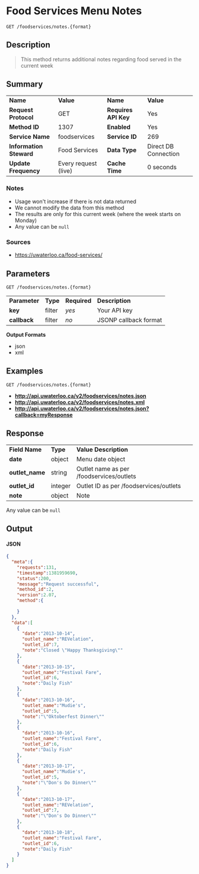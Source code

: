 # Food Services Menu Notes

```
GET /foodservices/notes.{format}
```

## Description

> This method returns additional notes regarding food served in the current week

## Summary

<table>
  <tr>
    <td><b>Name</b></td>
    <td><b>Value</b></td>
    <td><b><b>Name</b></b></td>
    <td><b>Value</b></td>
  </tr>
  <tr>
    <td><b>Request Protocol</b></td>
    <td>GET</td>
    <td><b>Requires API Key</b></td>
    <td>Yes</td>
  </tr>
  <tr>
    <td><b>Method ID</b></td>
    <td>1307</td>
    <td><b>Enabled</b></td>
    <td>Yes</td>
  </tr>
  <tr>
    <td><b>Service Name</b></td>
    <td>foodservices</td>
    <td><b>Service ID</b></td>
    <td>269</td>
  </tr>
  <tr>
    <td><b>Information Steward</b></td>
    <td>Food Services</td>
    <td><b>Data Type</b></td>
    <td>Direct DB Connection</td>
  </tr>
  <tr>
    <td><b>Update Frequency</b></td>
    <td>Every request (live)</td>
    <td><b>Cache Time</b></td>
    <td>0 seconds</td>
  </tr>
</table>


### Notes

- Usage won't increase if there is not data returned
- We cannot modify the data from this method
- The results are only for this current week (where the week starts on Monday)
- Any value can be `null`


### Sources

- https://uwaterloo.ca/food-services/


## Parameters

```
GET /foodservices/notes.{format}
```

<table>
  <tr>
    <td><b>Parameter</b></td>
    <td><b>Type</b></td>
    <td><b><b>Required</b></b></td>
    <td><b>Description</b></td>
  </tr>
  <tr>
    <td><b>key</b></td>
    <td>filter</td>
    <td><i>yes</i></td>
    <td>Your API key</td>
  </tr>
  <tr>
    <td><b>callback</b></td>
    <td>filter</td>
    <td><i>no</i></td>
    <td>JSONP callback format</td>
  </tr>
</table>

**Output Formats**

- json
- xml


## Examples

```
GET /foodservices/notes.{format}
```

- **http://api.uwaterloo.ca/v2/foodservices/notes.json**
- **http://api.uwaterloo.ca/v2/foodservices/notes.xml**
- **http://api.uwaterloo.ca/v2/foodservices/notes.json?callback=myResponse**


## Response

<table>
  <tr>
    <td><b>Field Name</b></td>
    <td><b>Type</b></td>
    <td><b>Value Description</b></td>
  </tr>
  <tr>
    <td><b>date</b></td>
    <td>object</td>
    <td>Menu date object</td>
  </tr>
  <tr>
    <td><b>outlet_name</b></td>
    <td>string</td>
    <td>Outlet name as per /foodservices/outlets</td>
  </tr>
  <tr>
    <td><b>outlet_id</b></td>
    <td>integer</td>
    <td>Outlet ID as per /foodservices/outlets</td>
  </tr>
  <tr>
    <td><b>note</b></td>
    <td>object</td>
    <td>Note</td>
  </tr>
</table>


Any value can be `null`

## Output

#### JSON

```json
{
  "meta":{
    "requests":131,
    "timestamp":1381959690,
    "status":200,
    "message":"Request successful",
    "method_id":2,
    "version":2.07,
    "method":{
      
    }
  },
  "data":[
    {
      "date":"2013-10-14",
      "outlet_name":"REVelation",
      "outlet_id":7,
      "note":"Closed \"Happy Thanksgiving\""
    },
    {
      "date":"2013-10-15",
      "outlet_name":"Festival Fare",
      "outlet_id":6,
      "note":"Daily Fish"
    },
    {
      "date":"2013-10-16",
      "outlet_name":"Mudie's",
      "outlet_id":5,
      "note":"\"Oktoberfest Dinner\""
    },
    {
      "date":"2013-10-16",
      "outlet_name":"Festival Fare",
      "outlet_id":6,
      "note":"Daily Fish"
    },
    {
      "date":"2013-10-17",
      "outlet_name":"Mudie's",
      "outlet_id":5,
      "note":"\"Don's Do Dinner\""
    },
    {
      "date":"2013-10-17",
      "outlet_name":"REVelation",
      "outlet_id":7,
      "note":"\"Don's Do Dinner\""
    },
    {
      "date":"2013-10-18",
      "outlet_name":"Festival Fare",
      "outlet_id":6,
      "note":"Daily Fish"
    }
  ]
}
```

